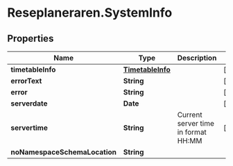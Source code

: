 # Reseplaneraren.SystemInfo

## Properties
Name | Type | Description | Notes
------------ | ------------- | ------------- | -------------
**timetableInfo** | [**TimetableInfo**](TimetableInfo.md) |  | [optional] 
**errorText** | **String** |  | [optional] 
**error** | **String** |  | [optional] 
**serverdate** | **Date** |  | [optional] 
**servertime** | **String** | Current server time in format HH:MM | [optional] 
**noNamespaceSchemaLocation** | **String** |  | 


